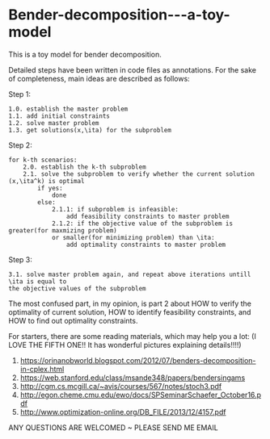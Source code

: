 # Bender-decomposition---a-toy-model
This is a toy model for bender decomposition. 

Detailed steps have been written in code files as annotations. For the sake of completeness, main ideas are described as follows:

Step 1:

    1.0. establish the master problem
    1.1. add initial constraints
    1.2. solve master problem
    1.3. get solutions(x,\ita) for the subproblem

Step 2:

    for k-th scenarios:
        2.0. establish the k-th subproblem
        2.1. solve the subproblem to verify whether the current solution (x,\ita^k) is optimal
            if yes:
                done
            else:
                2.1.1: if subproblem is infeasible:
                    add feasibility constraints to master problem
                2.1.2: if the objective value of the subproblem is greater(for maxmizing problem) 
                or smaller(for minimizing problem) than \ita:
                    add optimality constraints to master problem
                    
Step 3:

    3.1. solve master problem again, and repeat above iterations untill \ita is equal to 
    the objective values of the subproblem
    
 
The most confused part, in my opinion, is part 2 about HOW to verify the optimality of current solution, HOW to identify feasibility constraints, and HOW to find out optimality constraints. 

For starters, there are some reading materials, which may help you a lot: (I LOVE THE FIFTH ONE!! It has wonderful pictures explaining details!!!!)

1. https://orinanobworld.blogspot.com/2012/07/benders-decomposition-in-cplex.html
2. https://web.stanford.edu/class/msande348/papers/bendersingams
3. http://cgm.cs.mcgill.ca/~avis/courses/567/notes/stoch3.pdf
4. http://egon.cheme.cmu.edu/ewo/docs/SPSeminarSchaefer_October16.pdf
5. http://www.optimization-online.org/DB_FILE/2013/12/4157.pdf

ANY QUESTIONS ARE WELCOMED ~ PLEASE SEND ME EMAIL

